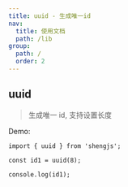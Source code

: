 ```yaml
---
title: uuid - 生成唯一id
nav:
  title: 使用文档
  path: /lib
group:
  path: /
  order: 2
---
```


## uuid

> 生成唯一 id, 支持设置长度

Demo:

```tsx | pure
import { uuid } from 'shengjs';

const id1 = uuid(8);

console.log(id1);
```
